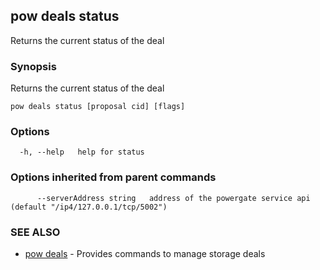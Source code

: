 ## pow deals status

Returns the current status of the deal

### Synopsis

Returns the current status of the deal

```
pow deals status [proposal cid] [flags]
```

### Options

```
  -h, --help   help for status
```

### Options inherited from parent commands

```
      --serverAddress string   address of the powergate service api (default "/ip4/127.0.0.1/tcp/5002")
```

### SEE ALSO

* [pow deals](pow_deals.md)	 - Provides commands to manage storage deals


